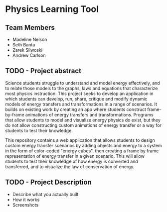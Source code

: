 # Physics Learning Tool
## Team Members
 - Madeline Nelson
 - Seth Banta
 - Zarek Sliwoski
 - Andrew Carlson
## TODO - Project abstract
Science students struggle to understand and model energy effectively, and to relate those models to 
the graphs, laws and equations that characterize most physics instruction. This project seeks to 
develop an application in which students can develop, run, share, critique and modify dynamic models
of energy transfers and transformations in a range of scenarios. It builds on existing work by creating 
an app where students construct frame-by-frame animations of energy transfers and transformations. Programs that allow students to model and visualize energy physics do exist, but they do not allow constructing custom animations of energy transfer or a way for students to test their knowledge.

This repository contains a web application that allows students to design custom energy transfer scenarios by adding objects and energy to a system in the form of color-coded "energy cubes", then creating a frame by frame representation of energy transfer in a given scenario. This will allow students to test their knowledge of how energy is converted and transferred, and to visualize the law of conservation of energy.

## TODO - Project Description
 - Describe what you actually built
 - How it works
 - Screenshots
